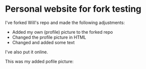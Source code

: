 # Personal website for fork testing

I've forked Will's repo and made the following adjustments: 
  * Added my own (profile) picture to the forked repo
  * Changed the profile picture in HTML
  * Changed and added some text
  
  I've also put it online.
  
  This was my added pofile picture:
